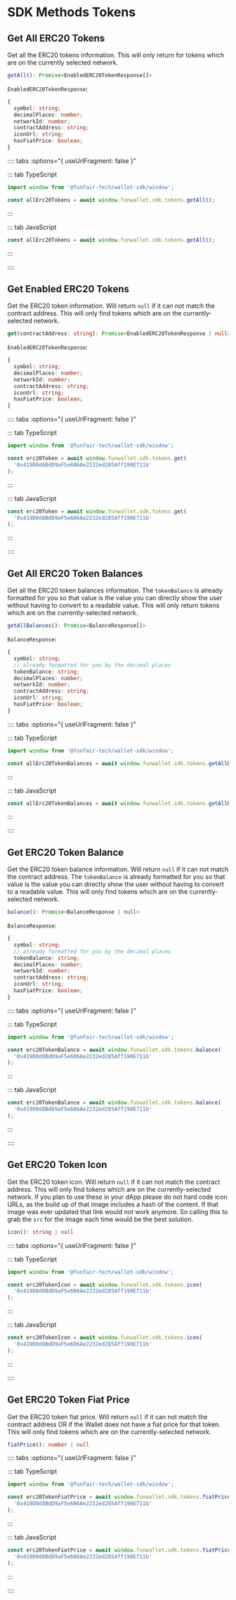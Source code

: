 # SDK Methods Tokens

## Get All ERC20 Tokens

Get all the ERC20 tokens information. This will only return for tokens which are on the currently selected network.

```ts
getAll(): Promise<EnabledERC20TokenResponse[]>
```

`EnabledERC20TokenResponse`:

```ts
{
  symbol: string;
  decimalPlaces: number;
  networkId: number;
  contractAddress: string;
  iconUrl: string;
  hasFiatPrice: boolean;
}
```

:::: tabs :options="{ useUrlFragment: false }"

::: tab TypeScript

```ts
import window from '@funfair-tech/wallet-sdk/window';

const allErc20Tokens = await window.funwallet.sdk.tokens.getAll();
```

:::

::: tab JavaScript

```js
const allErc20Tokens = await window.funwallet.sdk.tokens.getAll();
```

:::

::::

## Get Enabled ERC20 Tokens

Get the ERC20 token information. Will return `null` if it can not match the contract address. This will only find tokens which are on the currently-selected network.

```ts
get(contractAddress: string): Promise<EnabledERC20TokenResponse | null>
```

`EnabledERC20TokenResponse`:

```ts
{
  symbol: string;
  decimalPlaces: number;
  networkId: number;
  contractAddress: string;
  iconUrl: string;
  hasFiatPrice: boolean;
}
```

:::: tabs :options="{ useUrlFragment: false }"

::: tab TypeScript

```ts
import window from '@funfair-tech/wallet-sdk/window';

const erc20Token = await window.funwallet.sdk.tokens.get(
  '0x419D0d8BdD9aF5e606Ae2232ed285Aff190E711b'
);
```

:::

::: tab JavaScript

```js
const erc20Token = await window.funwallet.sdk.tokens.get(
  '0x419D0d8BdD9aF5e606Ae2232ed285Aff190E711b'
);
```

:::

::::

## Get All ERC20 Token Balances

Get all the ERC20 token balances information. The `tokenBalance` is already formatted for you so that value is the value you can directly show the user without having to convert to a readable value. This will only return tokens which are on the currently-selected network.

```ts
getAllBalances(): Promise<BalanceResponse[]>
```

`BalanceResponse`:

```ts
{
  symbol: string;
  // already formatted for you by the decimal places
  tokenBalance: string;
  decimalPlaces: number;
  networkId: number;
  contractAddress: string;
  iconUrl: string;
  hasFiatPrice: boolean;
}
```

:::: tabs :options="{ useUrlFragment: false }"

::: tab TypeScript

```ts
import window from '@funfair-tech/wallet-sdk/window';

const allErc20TokenBalances = await window.funwallet.sdk.tokens.getAllBalances();
```

:::

::: tab JavaScript

```js
const allErc20TokenBalances = await window.funwallet.sdk.tokens.getAllBalances();
```

:::

::::

## Get ERC20 Token Balance

Get the ERC20 token balance information. Will return `null` if it can not match the contract address. The `tokenBalance` is already formatted for you so that value is the value you can directly show the user without having to convert to a readable value. This will only find tokens which are on the currently-selected network.

```ts
balance(): Promise<BalanceResponse | null>
```

`BalanceResponse`:

```ts
{
  symbol: string;
  // already formatted for you by the decimal places
  tokenBalance: string;
  decimalPlaces: number;
  networkId: number;
  contractAddress: string;
  iconUrl: string;
  hasFiatPrice: boolean;
}
```

:::: tabs :options="{ useUrlFragment: false }"

::: tab TypeScript

```ts
import window from '@funfair-tech/wallet-sdk/window';

const erc20TokenBalance = await window.funwallet.sdk.tokens.balance(
  '0x419D0d8BdD9aF5e606Ae2232ed285Aff190E711b'
);
```

:::

::: tab JavaScript

```js
const erc20TokenBalance = await window.funwallet.sdk.tokens.balance(
  '0x419D0d8BdD9aF5e606Ae2232ed285Aff190E711b'
);
```

:::

::::

## Get ERC20 Token Icon

Get the ERC20 token icon. Will return `null` if it can not match the contract address. This will only find tokens which are on the currently-selected network. If you plan to use these in your dApp please do not hard code icon URLs, as the build up of that image includes a hash of the content. If that image was ever updated that link would not work anymore. So calling this to grab the `src` for the image each time would be the best solution.

```ts
icon(): string | null
```

:::: tabs :options="{ useUrlFragment: false }"

::: tab TypeScript

```ts
import window from '@funfair-tech/wallet-sdk/window';

const erc20TokenIcon = await window.funwallet.sdk.tokens.icon(
  '0x419D0d8BdD9aF5e606Ae2232ed285Aff190E711b'
);
```

:::

::: tab JavaScript

```js
const erc20TokenIcon = await window.funwallet.sdk.tokens.icon(
  '0x419D0d8BdD9aF5e606Ae2232ed285Aff190E711b'
);
```

:::

::::

## Get ERC20 Token Fiat Price

Get the ERC20 token fiat price. Will return `null` if it can not match the contract address OR if the Wallet does not have a fiat price for that token. This will only find tokens which are on the currently-selected network.

```ts
fiatPrice(): number | null
```

:::: tabs :options="{ useUrlFragment: false }"

::: tab TypeScript

```ts
import window from '@funfair-tech/wallet-sdk/window';

const erc20TokenFiatPrice = await window.funwallet.sdk.tokens.fiatPrice(
  '0x419D0d8BdD9aF5e606Ae2232ed285Aff190E711b'
);
```

:::

::: tab JavaScript

```js
const erc20TokenFiatPrice = await window.funwallet.sdk.tokens.fiatPrice(
  '0x419D0d8BdD9aF5e606Ae2232ed285Aff190E711b'
);
```

:::

::::
